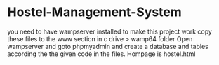 # Hostel-Management-System
you need to have wampserver installed to make this project work
copy these files to the www section in c drive > wamp64 folder
Open wampserver and goto phpmyadmin and create a database and tables according the the given code in the files.
Hompage is hostel.html
